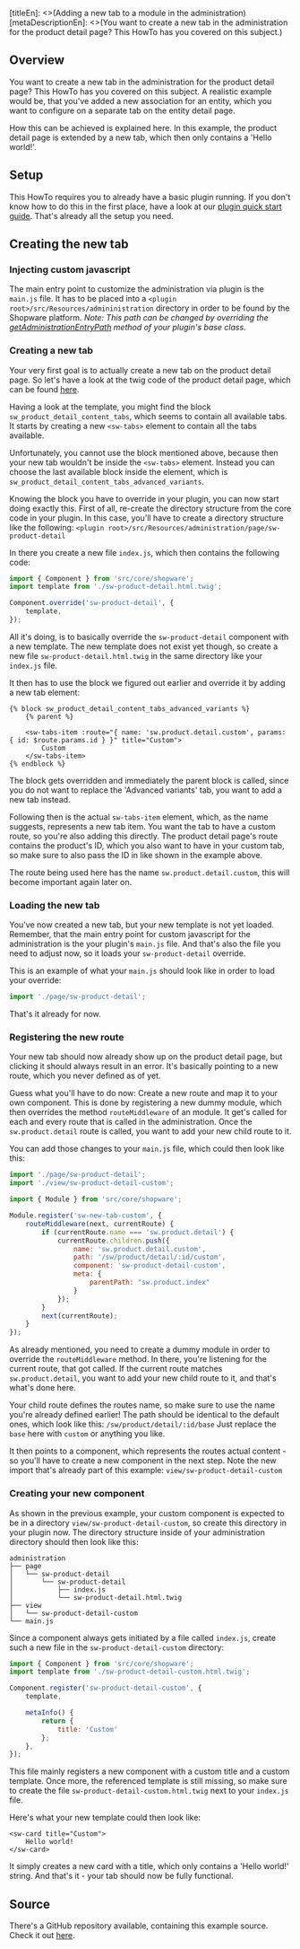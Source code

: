[titleEn]: <>(Adding a new tab to a module in the administration)
[metaDescriptionEn]: <>(You want to create a new tab in the administration for the product detail page? This HowTo has you covered on this subject.)

## Overview

You want to create a new tab in the administration for the product detail page? This HowTo has you covered on this subject.
A realistic example would be, that you've added a new association for an entity, which you want to configure on a separate tab
on the entity detail page.

How this can be achieved is explained here.
In this example, the product detail page is extended by a new tab, which then only contains a 'Hello world!'.

## Setup

This HowTo requires you to already have a basic plugin running.
If you don't know how to do this in the first place, have a look at our [plugin quick start guide](./../2-internals/4-plugins/010-plugin-quick-start.md).
That's already all the setup you need.

## Creating the new tab

### Injecting custom javascript

The main entry point to customize the administration via plugin is the `main.js` file.
It has to be placed into a `<plugin root>/src/Resources/admininistration` directory in order to be found by the Shopware
platform.
*Note: This path can be changed by overriding the [getAdministrationEntryPath](../2-internals/4-plugins/020-plugin-base-class.md#getAdministrationEntryPath) method of your plugin's base class.*

### Creating a new tab

Your very first goal is to actually create a new tab on the product detail page.
So let's have a look at the twig code of the product detail page, which can be found [here](https://github.com/shopware/platform/blob/master/src/Administration/Resources/administration/src/module/sw-product/page/sw-product-detail/sw-product-detail.html.twig).

Having a look at the template, you might find the block `sw_product_detail_content_tabs`, which seems to contain all available tabs.
It starts by creating a new `<sw-tabs>` element to contain all the tabs available.

Unfortunately, you cannot use the block mentioned above, because then your new tab wouldn't be inside the `<sw-tabs>` element.
Instead you can choose the last available block inside the element, which is `sw_product_detail_content_tabs_advanced_variants`.

Knowing the block you have to override in your plugin, you can now start doing exactly this.
First of all, re-create the directory structure from the core code in your plugin.
In this case, you'll have to create a directory structure like the following: `<plugin root>/src/Resources/administration/page/sw-product-detail`

In there you create a new file `index.js`, which then contains the following code:

```js
import { Component } from 'src/core/shopware';
import template from './sw-product-detail.html.twig';

Component.override('sw-product-detail', {
    template,
});
```

All it's doing, is to basically override the `sw-product-detail` component with a new template.
The new template does not exist yet though, so create a new file `sw-product-detail.html.twig` in the same directory like your `index.js` file.

It then has to use the block we figured out earlier and override it by adding a new tab element:

```twig
{% block sw_product_detail_content_tabs_advanced_variants %}
    {% parent %}

    <sw-tabs-item :route="{ name: 'sw.product.detail.custom', params: { id: $route.params.id } }" title="Custom">
        Custom
    </sw-tabs-item>
{% endblock %}
```

The block gets overridden and immediately the parent block is called, since you do not want to replace the 'Advanced variants' tab, you want to
add a new tab instead. 

Following then is the actual `sw-tabs-item` element, which, as the name suggests, represents a new tab item.
You want the tab to have a custom route, so you're also adding this directly. The product detail page's route contains the product's ID,
which you also want to have in your custom tab, so make sure to also pass the ID in like shown in the example above.

The route being used here has the name `sw.product.detail.custom`, this will become important again later on.

### Loading the new tab

You've now created a new tab, but your new template is not yet loaded.
Remember, that the main entry point for custom javascript for the administration is the your plugin's `main.js` file.
And that's also the file you need to adjust now, so it loads your `sw-product-detail` override.

This is an example of what your `main.js` should look like in order to load your override:

```js
import './page/sw-product-detail';
```

That's it already for now.

### Registering the new route

Your new tab should now already show up on the product detail page, but clicking it should always result in an error.
It's basically pointing to a new route, which you never defined as of yet.

Guess what you'll have to do now: Create a new route and map it to your own component.
This is done by registering a new dummy module, which then overrides the method `routeMiddleware` of an module.
It get's called for each and every route that is called in the administration.
Once the `sw.product.detail` route is called, you want to add your new child route to it.

You can add those changes to your `main.js` file, which could then look like this:
```js
import './page/sw-product-detail';
import './view/sw-product-detail-custom';

import { Module } from 'src/core/shopware';

Module.register('sw-new-tab-custom', {
    routeMiddleware(next, currentRoute) {
        if (currentRoute.name === 'sw.product.detail') {
            currentRoute.children.push({
                name: 'sw.product.detail.custom',
                path: '/sw/product/detail/:id/custom',
                component: 'sw-product-detail-custom',
                meta: {
                    parentPath: "sw.product.index"
                }
            });
        }
        next(currentRoute);
    }
});
```

As already mentioned, you need to create a dummy module in order to override the `routeMiddleware` method.
In there, you're listening for the current route, that got called.
If the current route matches `sw.product.detail`, you want to add your new child route to it, and that's what's done here.

Your child route defines the routes name, so make sure to use the name you're already defined earlier!
The path should be identical to the default ones, which look like this: `/sw/product/detail/:id/base`
Just replace the `base` here with `custom` or anything you like.

It then points to a component, which represents the routes actual content - so you'll have to create a new component in the next step.
Note the new import that's already part of this example: `view/sw-product-detail-custom`

### Creating your new component

As shown in the previous example, your custom component is expected to be in a directory `view/sw-product-detail-custom`, so create
this directory in your plugin now.
The directory structure inside of your administration directory should then look like this:

```
administration
├── page
│   └── sw-product-detail
│       └── sw-product-detail
│           ├── index.js
│           └── sw-product-detail.html.twig
├── view
│   └── sw-product-detail-custom
└── main.js
```

Since a component always gets initiated by a file called `index.js`, create such a new file in the `sw-product-detail-custom` directory:

```js
import { Component } from 'src/core/shopware';
import template from './sw-product-detail-custom.html.twig';

Component.register('sw-product-detail-custom', {
    template,

    metaInfo() {
        return {
            title: 'Custom'
        };
    },
});
```

This file mainly registers a new component with a custom title and a custom template.
Once more, the referenced template is still missing, so make sure to create the file `sw-product-detail-custom.html.twig` next to your `index.js` file.

Here's what your new template could then look like:

```twig
<sw-card title="Custom">
    Hello world!
</sw-card>
```

It simply creates a new card with a title, which only contains a 'Hello world!' string.
And that's it - your tab should now be fully functional.

## Source

There's a GitHub repository available, containing this example source.
Check it out [here](https://github.com/shopware/swag-docs-new-tab).
 